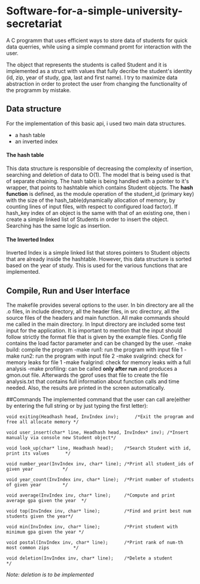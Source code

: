 # Software-for-a-simple-university-secretariat
A C programm that uses efficient ways to store data of students for quick data querries, while using a simple command promt for interaction with the user.

The object that represents the students is called Student and it is implemented as a struct with values that fully decribe the student's identity (id, zip, year of study, gpa, last and first name). I try to maximize data abstraction in order to protect the user from changing the functionality of the programm by mistake.
## Data structure
For the implementation of this basic api, i used two main data structures.
- a hash table
- an inverted index

#### The hash table
This data structure is responsible of decreasing the complexity of insertion, searching and deletion of data to O(1). The model that is being used is that of separate chaining. The hash table is being handled with a pointer to it's wrapper, that points to hashtable which contains Student objects. The **hash function** is defined, as the module operation of the student_id (primary key) with the size of the hash_table(dynamically allocation of memory, by counting lines of input files, with respect to configured load factor). If hash_key index of an object is the same with that of an existing one, then i create a simple linked list of Students in order to insert the object. Searching has the same logic as insertion.

#### The Inverted Index
Inverted Index is a simple linked list that stores pointers to Student objects that are already inside the hashtable. However, this data structure is sorted based on the year of study. This is used for the various functions that are implemented.

## Compile, Run and User Interface
The makefile provides several options to the user. In bin directory are all the .o files, in include directory, all the header files, in src directory, all the source files of the headers and main function. All make commands should me called in the main directory. In Input directory are included some test input for the application. It is important to mention that the input should follow strictly the format file that is given by the example files. Config file contains the load factor parameter and can be changed by the user.
-make build: compile the program
-make run1: run the program with input file 1
-make run2: run the program with input file 2
-make svalgrind: check for memory leaks for file 1
-make fvalgrind: check for memory leaks with a full analysis
-make profiling: can be called **only after run** and produces a gmon.out file. Afterwards the gprof uses that file to create the file analysis.txt that contains full information about function calls and time needed. Also, the results are printed in the screen automatically.

##Commands
The implemented command that the user can call are(either by entering the full string or by just typing the first letter):
```
void exiting(Headhash head, InvIndex inv);		/*Exit the program and free all allocate memory	*/

void user_insert(char* line, Headhash head, InvIndex* inv);	/*Insert manually via console new Student object*/

void look_up(char* line, Headhash head);	/*Search Student with id, print its values		*/

void number_year(InvIndex inv, char* line);	/*Print all student_ids of given year 			*/

void year_count(InvIndex inv, char* line);	/*Print number of students of given year 		*/

void average(InvIndex inv, char* line);		/*Compute and print average gpa given the year 	*/

void top(InvIndex inv, char* line);			/*Find and print best num students given the year*/

void min(InvIndex inv, char* line);			/*Print student with minimum gpa given the year */

void postal(InvIndex inv, char* line);		/*Print rank of num-th most common zips 		*/

void deletion(InvIndex inv, char* line);	/*Delete a student 								*/
```
*Note: deletion is to be implemented*